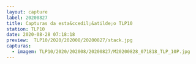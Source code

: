 ```yaml
---
layout: capture
label: 20200827
title: Capturas da esta&ccedil;&atilde;o TLP10
station: TLP10
date: 2020-08-28 07:18:18
preview:  TLP10/2020/202008/20200827/stack.jpg
capturas:
  - imagem: TLP10/2020/202008/20200827/M20200828_071818_TLP_10P.jpg
---
```

